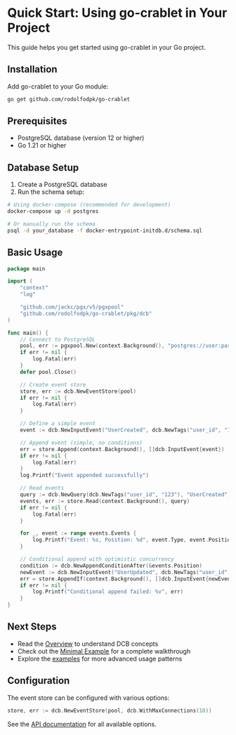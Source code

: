 # Quick Start: Using go-crablet in Your Project

This guide helps you get started using go-crablet in your Go project.

## Installation

Add go-crablet to your Go module:

```bash
go get github.com/rodolfodpk/go-crablet
```

## Prerequisites

- PostgreSQL database (version 12 or higher)
- Go 1.21 or higher

## Database Setup

1. Create a PostgreSQL database
2. Run the schema setup:

```bash
# Using docker-compose (recommended for development)
docker-compose up -d postgres

# Or manually run the schema
psql -d your_database -f docker-entrypoint-initdb.d/schema.sql
```

## Basic Usage

```go
package main

import (
    "context"
    "log"

    "github.com/jackc/pgx/v5/pgxpool"
    "github.com/rodolfodpk/go-crablet/pkg/dcb"
)

func main() {
    // Connect to PostgreSQL
    pool, err := pgxpool.New(context.Background(), "postgres://user:pass@localhost:5432/dbname")
    if err != nil {
        log.Fatal(err)
    }
    defer pool.Close()

    // Create event store
    store, err := dcb.NewEventStore(pool)
    if err != nil {
        log.Fatal(err)
    }

    // Define a simple event
    event := dcb.NewInputEvent("UserCreated", dcb.NewTags("user_id", "123"), []byte(`{"name": "John Doe", "email": "john@example.com"}`))

    // Append event (simple, no conditions)
    err = store.Append(context.Background(), []dcb.InputEvent{event})
    if err != nil {
        log.Fatal(err)
    }
    log.Printf("Event appended successfully")

    // Read events
    query := dcb.NewQuery(dcb.NewTags("user_id", "123"), "UserCreated")
    events, err := store.Read(context.Background(), query)
    if err != nil {
        log.Fatal(err)
    }

    for _, event := range events.Events {
        log.Printf("Event: %s, Position: %d", event.Type, event.Position)
    }

    // Conditional append with optimistic concurrency
    condition := dcb.NewAppendConditionAfter(&events.Position)
    newEvent := dcb.NewInputEvent("UserUpdated", dcb.NewTags("user_id", "123"), []byte(`{"name": "John Smith"}`))
    err = store.AppendIf(context.Background(), []dcb.InputEvent{newEvent}, condition)
    if err != nil {
        log.Printf("Conditional append failed: %v", err)
    }
}
```

## Next Steps

- Read the [Overview](overview.md) to understand DCB concepts
- Check out the [Minimal Example](minimal-example.md) for a complete walkthrough
- Explore the [examples](../internal/examples/) for more advanced usage patterns

## Configuration

The event store can be configured with various options:

```go
store, err := dcb.NewEventStore(pool, dcb.WithMaxConnections(10))
```

See the [API documentation](https://godoc.org/github.com/rodolfodpk/go-crablet/pkg/dcb) for all available options. 